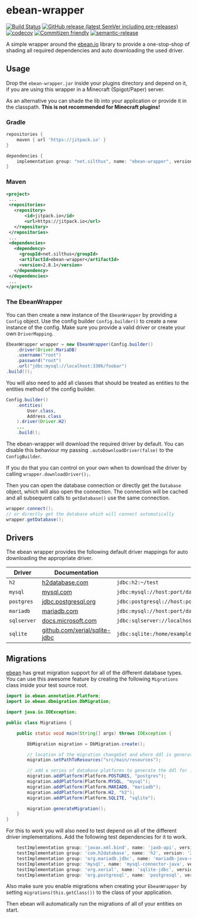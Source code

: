 # ebean-wrapper

[![Build Status](https://github.com/Silthus/ebean/workflows/Build/badge.svg)](../../actions?query=workflow%3ABuild)
[![GitHub release (latest SemVer including pre-releases)](https://img.shields.io/github/v/release/Silthus/ebean?include_prereleases&label=release)](../../releases)
[![codecov](https://codecov.io/gh/Silthus/spigot-plugin-template/branch/master/graph/badge.svg)](https://codecov.io/gh/Silthus/ebean)
[![Commitizen friendly](https://img.shields.io/badge/commitizen-friendly-brightgreen.svg)](http://commitizen.github.io/cz-cli/)
[![semantic-release](https://img.shields.io/badge/%20%20%F0%9F%93%A6%F0%9F%9A%80-semantic--release-e10079.svg)](https://github.com/semantic-release/semantic-release)

A simple wrapper around the [ebean.io](https://ebean.io) library to provide a one-stop-shop of shading all required dependencies and auto downloading the used driver.

## Usage

Drop the `ebean-wrapper.jar` inside your plugins directory and depend on it, if you are using this wrapper in a Minecraft (Spigot/Paper) server.

As an alternative you can shade the lib into your application or provide it in the classpath.
**This is not recommended for Minecraft plugins!**

### Gradle

```groovy
repositories {
    maven { url 'https://jitpack.io' }
}

dependencies {
    implementation group: "net.silthus", name: "ebean-wrapper", version: "2.8.1"
}
```

### Maven

 ```xml
<project>
  ...
  <repositories>
    <repository>
        <id>jitpack.io</id>
        <url>https://jitpack.io</url>
    </repository>
  </repositories>
  ...
  <dependencies>
    <dependency>
      <groupId>net.silthus</groupId>
      <artifactId>ebean-wrapper</artifactId>
      <version>2.8.1</version>
    </dependency>
  </dependencies>
  ...
</project>
```

### The EbeanWrapper

You can then create a new instance of the `EbeanWrapper` by providing a `Config` object. Use the config builder `Config.builder()` to create a new instance of the config.
Make sure you provide a valid driver or create your own `DriverMapping`.

```java
EbeanWrapper wrapper = new EbeanWrapper(Config.builder()
    .driver(Driver.MariaDB)
    .username("root")
    .password("root")
    .url("jdbc:mysql://localhost:3306/foobar")
.build());
```

You will also need to add all classes that should be treated as entities to the entities method of the config builder.

```java
Config.builder()
    .entities(
        User.class,
        Address.class
    ).driver(Driver.H2)
    ...
    .build();
```

The ebean-wrapper will download the required driver by default. You can disable this behaviour my passing `.autoDownloadDriver(false)` to the `ConfigBuilder`.

If you do that you can control on your own when to download the driver by calling `wrapper.downloadDriver();`.

Then you can open the database connection or directly get the `Database` object, which will also open the connection.
The connection will be cached and all subsequent calls to `getDatabase()` use the same connection.

```java
wrapper.connect();
// or directly get the database which will connect automatically
wrapper.getDatabase();
```

## Drivers

The ebean wrapper provides the following default driver mappings for auto downloading the appropriate driver.

| Driver | Documentation | ConnectionString |
| ---- | ----- | ----- |
| `h2` | [h2database.com](http://www.h2database.com/) | `jdbc:h2:~/test` |
| `mysql` | [mysql.com](https://dev.mysql.com/doc/connector-j/8.0/en/connector-j-reference-jdbc-url-format.html) | `jdbc:mysql://host:port/database` |
| `postgres` | [jdbc.postgresql.org](https://jdbc.postgresql.org/documentation/80/connect.html) | `jdbc:postgresql://host:port/database` |
| `mariadb` | [mariadb.com](https://mariadb.com/kb/en/about-mariadb-connector-j/) | `jdbc:mysql://host:port/database` |
| `sqlserver` | [docs.microsoft.com](https://docs.microsoft.com/en-us/sql/connect/jdbc/building-the-connection-url?view=sql-server-ver15) | `jdbc:sqlserver://localhost:1433;databaseName=AdventureWorks;integratedSecurity=true;` |
| `sqlite` | [github.com/xerial/sqlite-jdbc](https://github.com/xerial/sqlite-jdbc) | `jdbc:sqlite:/home/example/mydatabase.db` |

## Migrations

[ebean](http://ebean.io) has great migration support for all of the different database types.
You can use this awesome feature by creating the following `Migrations` class inside your test source root.

```java
import io.ebean.annotation.Platform;
import io.ebean.dbmigration.DbMigration;

import java.io.IOException;

public class Migrations {

    public static void main(String[] args) throws IOException {

        DbMigration migration = DbMigration.create();

        // location of the migration changeSet and where ddl is generated to
        migration.setPathToResources("src/main/resources");

        // add a series of database platforms to generate the ddl for ...
        migration.addPlatform(Platform.POSTGRES, "postgres");
        migration.addPlatform(Platform.MYSQL, "mysql");
        migration.addPlatform(Platform.MARIADB, "mariadb");
        migration.addPlatform(Platform.H2, "h2");
        migration.addPlatform(Platform.SQLITE, "sqlite");

        migration.generateMigration();
    }
}
```

For this to work you will also need to test depend on all of the different driver implementations.
Add the following test dependencies for it to work.

```groovy
    testImplementation group: 'javax.xml.bind', name: 'jaxb-api', version: '2.8.1'
    testImplementation group: 'com.h2database', name: 'h2', version: '2.8.100'
    testImplementation group: 'org.mariadb.jdbc', name: 'mariadb-java-client', version: '2.8.1'
    testImplementation group: 'mysql', name: 'mysql-connector-java', version: '2.8.12'
    testImplementation group: 'org.xerial', name: 'sqlite-jdbc', version: '3.32.3.2'
    testImplementation group: 'org.postgresql', name: 'postgresql', version: '42.2.18'
```

Also make sure you enable migrations when creating your `EbeanWrapper` by setting `migrations(this.getClass())` to the class of your application.

Then ebean will automatically run the migrations of all of your entities on start.